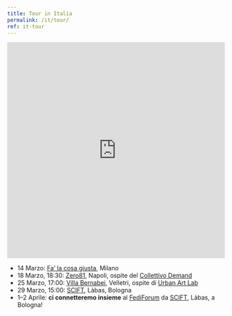 ```yaml
---
title: Tour in Italia
permalink: /it/tour/
ref: it-tour
---
```

<div class=flex>
	<iframe width=600px height=500px frameborder=0 allowfullscreen allow=geolocation src='https://umap.openstreetmap.fr/en/map/la-nostra-rete-tour_1188200?scaleControl=false&miniMap=false&scrollWheelZoom=true&zoomControl=null&editMode=disabled&moreControl=true&searchControl=null&tilelayersControl=null&embedControl=null&datalayersControl=null&onLoadPanel=none&captionBar=false&captionMenus=true&fullscreenControl=null&captionControl=null' style='border: solid 5px var(--color); max-width: 100%'></iframe>
</div>

- 14 Marzo: [Fa’ la cosa giusta](https://falacosagiusta.org), Milano
- 18 Marzo, 18:30: <a href=https://instagram.com/zero81occupato/ title='@zero81occupato su Instagram'>Zero81</a>, Napoli, ospite del <a href=https://livellosegreto.it/@collettivodemand title='Profilo del Collettivo Demand nel Fediverso'>Collettivo Demand</a>
- 25 Marzo, 17:00: <a href=https://osm.org/way/1120775726 title='Villa Bernabei su OpenStreetMap'>Villa Bernabei</a>, Velletri, ospite di <a href=https://instagram.com/urbanartlab title='@urbanartlab su Instagram'>Urban Art Lab</a>
- 29 Marzo, 15:00: <a href=https://municipiozero.it/scift/>SCIFT</a>, Làbas, Bologna
- 1–2 Aprile: <strong>ci connetteremo insieme</strong> al <a href=https://fediforum.org hreflang=en>FediForum</a> da <a href=https://municipiozero.it/scift/ lang=it>SCIFT</a>, Làbas, a Bologna!
